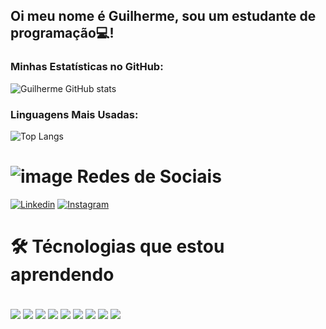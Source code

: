 ## Oi meu nome é Guilherme, sou um estudante de programação💻!

### Minhas Estatísticas no GitHub:
![Guilherme GitHub stats](https://github-readme-stats.vercel.app/api?username=Gui1Ss&show_icons=true&theme=dracula&include_all_commits=true&count_private=true)<br/>

### Linguagens Mais Usadas:
![Top Langs](https://github-readme-stats.vercel.app/api/top-langs/?username=Gui1Ss&layout=compact&theme=dracula&hide_progress=true)

 # ![image](https://github.com/user-attachments/assets/b67ae68d-b88b-470e-8e58-2fb0d0ca1c70) Redes de Sociais 
 
[![Linkedin](https://img.shields.io/badge/LinkedIn-0077B5?style=for-the-badge&logo=linkedin&logoColor=white)](https://www.linkedin.com/in/guilherme-silva-72b62a262/)
[![Instagram](https://img.shields.io/badge/Instagram-E4405F?style=for-the-badge&logo=instagram&logoColor=white)](https://www.instagram.com/guiih_souto/)
<br>

 # 🛠️ Técnologias que estou aprendendo

<div style="display: inline-block"><br/>
  <img align="center" src="https://img.shields.io/badge/HTML-E44D26?style=for-the-badge&logo=html5&logoColor=white"/>
  <img align="center" src="https://img.shields.io/badge/CSS-264DE4?style=for-the-badge&logo=css3&logoColor=white"/>
  <img align="center" src="https://img.shields.io/badge/Java-007396?style=for-the-badge&logo=java&logoColor=white"/>
  <img align="center" src="https://img.shields.io/badge/React-61DAFB?style=for-the-badge&logo=react&logoColor=black"/>
  <img align="center" src="https://img.shields.io/badge/Node.js-339933?style=for-the-badge&logo=nodedotjs&logoColor=white"/>
  <img align="center" src="https://img.shields.io/badge/JavaScript-323330?style=for-the-badge&logo=javascript&logoColor=F7DF1E"/>
  <img align="center" src="https://img.shields.io/badge/Python-3776AB?style=for-the-badge&logo=python&logoColor=white"/>
  <img align="center" src="https://img.shields.io/badge/MySQL-4479A1?style=for-the-badge&logo=mysql&logoColor=white"/>
  <img align="center" src="https://img.shields.io/badge/C%23-68217A?style=for-the-badge&logo=csharp&logoColor=white"/>
</div> <br/>
</div>
